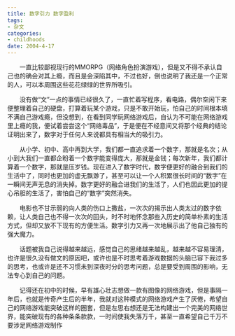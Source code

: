 ```yaml
---
title: 数字引力 数字盈利
tags:
- 杂文
categories:
- childhoods
date: 2004-4-17
---
```


　　一直比较鄙视现行的MMORPG（网络角色扮演游戏），但是又不得不承认自己也的确会对其上瘾，而且是会深陷其中，不过也好，倒也说明了我还是一个正常的人，可以本周围这些花花绿绿的世界所吸引。

　　没有做“文”一点的事情已经很久了，一直忙着写程序，看电路，偶尔空闲下来便整理着自己的硬盘，打算着玩某个游戏，只是不敢开始玩，怕自己的时间根本填不满自己游戏瘾，但没想到，在看到同学玩网络游戏后，自认为不可能在网络游戏里上瘾的我，便试着尝尝这个“网络毒品”，于是便在不经意间又将那个经典的结论证明出来了，数字对于任何人来说都具有相当大的吸引力。

　　从小学、初中、高中再到大学，我们都一直追求着一个数字，那就是名次；从小到大我们一直都企盼着一个数字能变得庞大，那就是金钱；每次新年，我们都计算着一个数字，那就是压岁钱。现在进入了数字时代，数字便更好的融合到我们的生活中了，同时也更加的虚无飘渺了，甚至可以让一个人积累很长时间的“数字”在一瞬间无声无息的消失掉。数字更好的融合进我们的生活了，人们也因此更加的提心吊胆的生活了，害怕自己的“数字”突然消失。

　　电影也不甘示弱的向人类的伤口上撒盐，一次次的揭示出人类太过的数字依赖，让人类自己也不得一次次的回头，时不时地怀念那些入历史的简单朴素的生活方式，但却又放不下现有的方便生活。数字引力又再一次地展示出了他自己独有的强大魔力。

　　话题被我自己说得越来越远，感觉自己的思绪越来越乱，越来越不容易理清，也许是很久没有做文的原因吧，或许也是不时思考着游戏数据的头脑已容下我过多的思考，也或许是还不习惯未到深夜时分的思考问题，总是要受到周围的影响，无法专心到自己的问题。

　　记得还在初中的时候，早有雄心壮志想做一款有图像的网络游戏，但是事隔一年后，也就是传奇产生后的半年，我就对这种模式的网络游戏产生了厌倦，希望自己的网络游戏能突破这样的圈套，但是左思右想还是无法构建出一个完美的网络世界，能突破现有的各种条条款款，一时间使我失落万千，甚至一直希望自己千万不要涉足网络游戏制作
